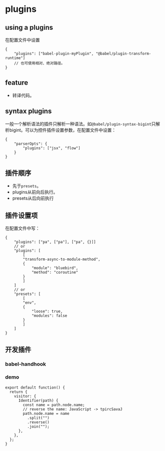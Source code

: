# plugins
## using a plugins
在配置文件中设置
```
{
    "plugins": ["babel-plugin-myPlugin", "@babel/plugin-transform-runtime"]
    // 也可使用相对、绝对路径。
}
```
## feature
- 转译代码。

## syntax plugins
一般一个解析语法的插件只解析一种语法。如`@babel/plugin-syntax-bigint`只解析bigint。可以为控件插件设置参数，在配置文件中设置：
```
{
    "parserOpts": {
        "plugins": ["jsx", "flow"]
    }
}
```

## 插件顺序
- 先于`presets`。
- plugins从前向后执行。
- presets从后向前执行

## 插件设置项
在配置文件中写：
```
{
    "plugins": ["pa", ["pa"], ["pa", {}]]
    // or
    "plugins": [
        [
        "transform-async-to-module-method",
        {
            "module": "bluebird",
            "method": "coroutine"
        }
        ]
    ]
    // or
    "presets": [
        [
        "env",
        {
            "loose": true,
            "modules": false
        }
        ]
    ]
}
```

## 开发插件
### babel-handhook
### demo
```
export default function() {
  return {
    visitor: {
      Identifier(path) {
        const name = path.node.name;
        // reverse the name: JavaScript -> tpircSavaJ
        path.node.name = name
          .split("")
          .reverse()
          .join("");
      },
    },
  };
}
```